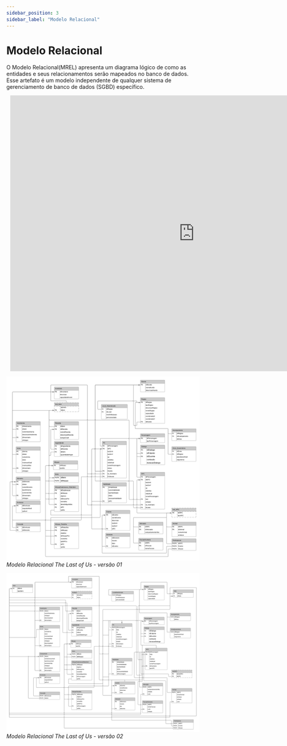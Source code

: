 ```yaml
---
sidebar_position: 3
sidebar_label: "Modelo Relacional"
---
```


# Modelo Relacional

O Modelo Relacional(MREL) apresenta um diagrama lógico de como as entidades e seus relacionamentos serão mapeados no banco de dados. Esse artefato é um modelo independente de qualquer sistema de gerenciamento de banco de dados (SGBD) específico.

<div style="width: 960px; height: 720px; margin: 10px; position: relative;"><iframe allowfullscreen frameborder="0" style="width:960px; height:720px" src="https://lucid.app/documents/embedded/3cdfd4bf-5445-4f6a-8a11-fae8673a0a4a" id="71H95S62iOG5">
</iframe></div>

![Representação do Modelo Relacional](../../static/img/MREL.png)
*Modelo Relacional The Last of Us - versão 01*
<br /> 

![Representação do Modelo Relacional](../../static/img/TLOUMRel2.png)
*Modelo Relacional The Last of Us - versão 02*